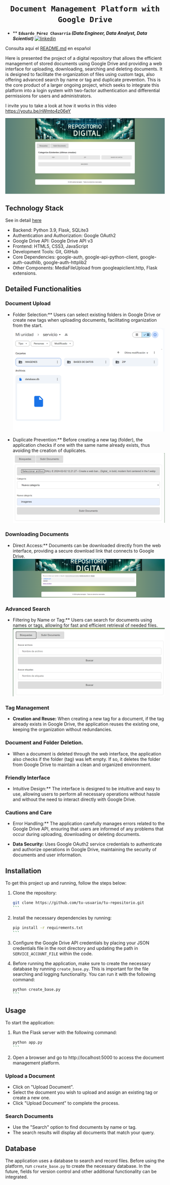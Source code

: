 # <h1 align="center">**`Document Management Platform with Google Drive`**</h1>
* ** **`Eduardo Pérez Chavarría` _(Data Engineer, Data Analyst, Data Scientist)_** [![linkedin](https://img.shields.io/badge/linkedin-0077B5?style=for-the-badge&logo=linkedin&logoColor=white)](https://www.linkedin.com/in/eduardo-perez-chavarria/)

Consulta aquí el [README.md](README_ESP.md) en español

Here is presented the project of a digital repository that allows the efficient management of stored documents using Google Drive and providing a web interface for uploading, downloading, searching and deleting documents. It is designed to facilitate the organization of files using custom tags, also offering advanced search by name or tag and duplicate prevention. This is the core product of a larger ongoing project, which seeks to integrate this platform into a login system with two-factor authentication and differential permissions for users and administrators. 

I invite you to take a look at how it works in this video https://youtu.be/nWmto4z06eY

![repository](imagenes/repositorio.png)


## Technology Stack
See in detail [here](stack_tecnologico.md)
- Backend: Python 3.9, Flask, SQLite3
- Authentication and Authorization: Google OAuth2
- Google Drive API: Google Drive API v3
- Frontend: HTML5, CSS3, JavaScript
- Development Tools: Git, GitHub
- Core Dependencies: google-auth, google-api-python-client, google-auth-oauthlib, google-auth-httplib2
- Other Components: MediaFileUpload from googleapiclient.http, Flask extensions.


## Detailed Functionalities

### Document Upload

- Folder Selection:** Users can select existing folders in Google Drive or create new tags when uploading documents, facilitating organization from the start.
![repository](imagenes/drive.png)

- Duplicate Prevention:** Before creating a new tag (folder), the application checks if one with the same name already exists, thus avoiding the creation of duplicates.
![upload](imagenes/subir.png)
### Downloading Documents

- Direct Access:** Documents can be downloaded directly from the web interface, providing a secure download link that connects to Google Drive.
![repository](imagenes/descarga.png)

### Advanced Search

- Filtering by Name or Tag:** Users can search for documents using names or tags, allowing for fast and efficient retrieval of needed files.
![repository](imagenes/Busquedas.png)

### Tag Management

- **Creation and Reuse:** When creating a new tag for a document, if the tag already exists in Google Drive, the application reuses the existing one, keeping the organization without redundancies.

### Document and Folder Deletion.

- When a document is deleted through the web interface, the application also checks if the folder (tag) was left empty. If so, it deletes the folder from Google Drive to maintain a clean and organized environment.


### Friendly Interface

- Intuitive Design:** The interface is designed to be intuitive and easy to use, allowing users to perform all necessary operations without hassle and without the need to interact directly with Google Drive.

### Cautions and Care

- Error Handling:** The application carefully manages errors related to the Google Drive API, ensuring that users are informed of any problems that occur during uploading, downloading or deleting documents.

- **Data Security:** Uses Google OAuth2 service credentials to authenticate and authorize operations in Google Drive, maintaining the security of documents and user information.

## Installation

To get this project up and running, follow the steps below:

1. Clone the repository:

    ````bash
    git clone https://github.com/tu-usuario/tu-repositorio.git
    ```

2. Install the necessary dependencies by running:

    ````bash
    pip install -r requirements.txt
    ```

3. Configure the Google Drive API credentials by placing your JSON credentials file in the root directory and updating the path in `SERVICE_ACCOUNT_FILE` within the code.

4. Before running the application, make sure to create the necessary database by running `create_base.py`. This is important for the file searching and logging functionality. You can run it with the following command:

    ````bash
    python create_base.py
    ```

## Usage

To start the application:

1. Run the Flask server with the following command:

    ````bash
    python app.py
    ```

2. Open a browser and go to http://localhost:5000 to access the document management platform.

### Upload a Document

- Click on "Upload Document".
- Select the document you wish to upload and assign an existing tag or create a new one.
- Click "Upload Document" to complete the process.

### Search Documents

- Use the "Search" option to find documents by name or tag.
- The search results will display all documents that match your query.

## Database

The application uses a database to search and record files. Before using the platform, run `create_base.py` to create the necessary database. In the future, fields for version control and other additional functionality can be integrated.